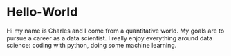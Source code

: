 # Hello-World
Hi my name is Charles and I come from a quantitative world.
My goals are to pursue a career as a data scientist. I really enjoy everything around data science: coding with python, doing some machine learning.

